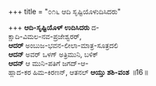 +++
title = "೦೧೬ ಆದಿ ಸೃಷ್ಟಿಯೊಳುದಿಸಿದರು"

+++
**ಆದಿ-ಸೃಷ್ಟಿಯೊಳ್ ಉದಿಸಿದರು** ದ-  
ಕ್ಷಾದಿ-ವಿಮಲ-ನವ-ಪ್ರಜೇಶ್ವರರ್,   
**ಆದರ್** ಅಂಬುಜ-ಭವನ-ಲೀಲಾ-ಮಾತ್ರ-ಸೂತ್ರದಲಿ  
**ಆದನ್** ಅವರ್ ಒಳಗ್ ಅತ್ರಿಮುನಿ, ಬಳಿಕ್  
**ಆದನ್** ಆ ಮುನಿ-ಪತಿಗೆ ಜಗದ್-ಆ-  
ಹ್ಲಾದ-ಕರ ಹಿಮ-ಕಿರಣನ್, ಆತನಲ್ **ಆಯ್ತು ಶಶಿ-ವಂಶ**      ॥16॥